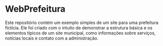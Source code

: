 # WebPrefeitura
Este repositório contém um exemplo simples de um site para uma prefeitura fictícia. Ele foi criado com o intuito de demonstrar a estrutura básica e os elementos típicos de um site municipal, como informações sobre serviços, notícias locais e contato com a administração.
